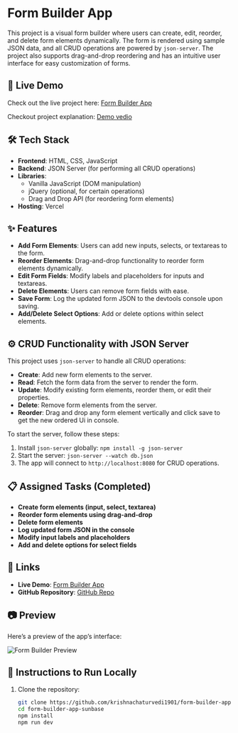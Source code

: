 # Form Builder App

This project is a visual form builder where users can create, edit, reorder, and delete form elements dynamically. The form is rendered using sample JSON data, and all CRUD operations are powered by `json-server`. The project also supports drag-and-drop reordering and has an intuitive user interface for easy customization of forms.

## 🚀 Live Demo

Check out the live project here: [Form Builder App](https://form-builder-app-sunbase.vercel.app/)

Checkout project explanation: [Demo vedio](https://drive.google.com/file/d/1iPWCU-Q3nwIb8Ac7Qy5q3lieWm6R-d8Z/view?usp=sharing)

## 🛠️ Tech Stack

- **Frontend**: HTML, CSS, JavaScript
- **Backend**: JSON Server (for performing all CRUD operations)
- **Libraries**:
  - Vanilla JavaScript (DOM manipulation)
  - jQuery (optional, for certain operations)
  - Drag and Drop API (for reordering form elements)
- **Hosting**: Vercel

## ✨ Features

- **Add Form Elements**: Users can add new inputs, selects, or textareas to the form.
- **Reorder Elements**: Drag-and-drop functionality to reorder form elements dynamically.
- **Edit Form Fields**: Modify labels and placeholders for inputs and textareas.
- **Delete Elements**: Users can remove form fields with ease.
- **Save Form**: Log the updated form JSON to the devtools console upon saving.
- **Add/Delete Select Options**: Add or delete options within select elements.

## ⚙️ CRUD Functionality with JSON Server

This project uses `json-server` to handle all CRUD operations:

- **Create**: Add new form elements to the server.
- **Read**: Fetch the form data from the server to render the form.
- **Update**: Modify existing form elements, reorder them, or edit their properties.
- **Delete**: Remove form elements from the server.
- **Reorder**: Drag and drop any form element vertically and click save to get the new ordered Ui in console.

To start the server, follow these steps:

1. Install `json-server` globally: `npm install -g json-server`
2. Start the server: `json-server --watch db.json`
3. The app will connect to `http://localhost:8080` for CRUD operations.

## 📋 Assigned Tasks (Completed)

- **Create form elements (input, select, textarea)**
- **Reorder form elements using drag-and-drop**
- **Delete form elements**
- **Log updated form JSON in the console**
- **Modify input labels and placeholders**
- **Add and delete options for select fields**

## 🔗 Links

- **Live Demo**: [Form Builder App](https://form-builder-app-sunbase.vercel.app/)
- **GitHub Repository**: [GitHub Repo](https://github.com/krishnachaturvedi1901/form-builder-app-sunbase)

## 📷 Preview

Here’s a preview of the app’s interface:

![Form Builder Preview](https://ibb.co/Z8g7RzM)

## 📝 Instructions to Run Locally

1. Clone the repository:
   ```bash
   git clone https://github.com/krishnachaturvedi1901/form-builder-app-sunbase
   cd form-builder-app-sunbase
   npm install
   npm run dev
   ```
